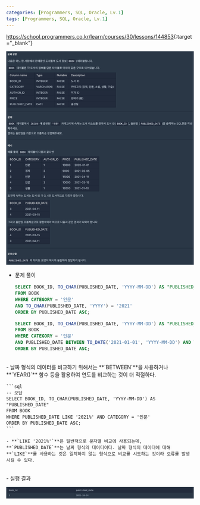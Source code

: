 ```yaml
---
categories: [Programmers, SQL, Oracle, Lv.1]
tags: [Programmers, SQL, Oracle, Lv.1] 
---
```


<https://school.programmers.co.kr/learn/courses/30/lessons/144853>{:target="_blank"}

![문제](/assets/img/programmers/sql/oracle/%EC%A1%B0%EA%B1%B4%EC%97%90_%EB%A7%9E%EB%8A%94_%EB%8F%84%EC%84%9C_%EB%A6%AC%EC%8A%A4%ED%8A%B8_%EC%B6%9C%EB%A0%A5%ED%95%98%EA%B8%B0(1).png)

- 문제 풀이
    
    ```sql
    SELECT BOOK_ID, TO_CHAR(PUBLISHED_DATE, 'YYYY-MM-DD') AS "PUBLISHED_DATE" 
    FROM BOOK
    WHERE CATEGORY = '인문' 
    AND TO_CHAR(PUBLISHED_DATE, 'YYYY') = '2021' 
    ORDER BY PUBLISHED_DATE ASC;
    ```
    
    ```sql
    SELECT BOOK_ID, TO_CHAR(PUBLISHED_DATE, 'YYYY-MM-DD') AS "PUBLISHED_DATE" 
    FROM BOOK
    WHERE CATEGORY = '인문' 
    AND PUBLISHED_DATE BETWEEN TO_DATE('2021-01-01', 'YYYY-MM-DD') AND TO_DATE('2021-12-31', 'YYYY-MM-DD')
    ORDER BY PUBLISHED_DATE ASC;
    ```

<br>
- 날짜 형식의 데이터를 비교하기 위해서는 **`BETWEEN`**을 사용하거나 **`YEAR()`** 함수 등을 활용하여 연도를 비교하는 것이 더 적절하다.
    
    ```sql
    -- 오답
    SELECT BOOK_ID, TO_CHAR(PUBLISHED_DATE, 'YYYY-MM-DD') AS "PUBLISHED_DATE" 
    FROM BOOK
    WHERE PUBLISHED_DATE LIKE '2021%' AND CATEGORY = '인문'
    ORDER BY PUBLISHED_DATE ASC;
    ```
    
    - **`LIKE '2021%'`**은 일반적으로 문자열 비교에 사용되는데, **`PUBLISHED_DATE`**는 날짜 형식의 데이터이다. 날짜 형식의 데이터에 대해 **`LIKE`**를 사용하는 것은 일치하지 않는 형식으로 비교를 시도하는 것이라 오류를 발생시킬 수 있다.

<br>
- 실행 결과

![실행 결과](/assets/img/programmers/sql/oracle/%EC%A1%B0%EA%B1%B4%EC%97%90_%EB%A7%9E%EB%8A%94_%EB%8F%84%EC%84%9C_%EB%A6%AC%EC%8A%A4%ED%8A%B8_%EC%B6%9C%EB%A0%A5%ED%95%98%EA%B8%B0(2).png)